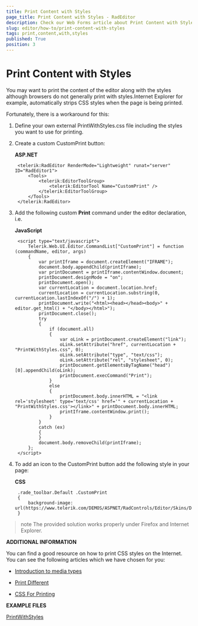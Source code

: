 ```yaml
---
title: Print Content with Styles
page_title: Print Content with Styles - RadEditor
description: Check our Web Forms article about Print Content with Styles.
slug: editor/how-to/print-content-with-styles
tags: print,content,with,styles
published: True
position: 3
---
```


# Print Content with Styles

You may want to print the content of the editor along with the styles although browsers do not generally print with styles.Internet Explorer for example, automatically strips CSS styles when the page is being printed.

Fortunately, there is a workaround for this:

1. Define your own external PrintWithStyles.css file including the styles you want to use for printing.

1. Create a custom CustomPrint button:

	**ASP.NET**

		<telerik:RadEditor RenderMode="Lightweight" runat="server" ID="RadEditor1">
			<Tools>
				<telerik:EditorToolGroup>
					<telerik:EditorTool Name="CustomPrint" />
				</telerik:EditorToolGroup>
			</Tools>
		</telerik:RadEditor>




1. Add the following custom **Print** command under the editor declaration, i.e.

	**JavaScript**

		<script type="text/javascript">
			Telerik.Web.UI.Editor.CommandList["CustomPrint"] = function (commandName, editor, args)
			{
				var printIframe = document.createElement("IFRAME");
				document.body.appendChild(printIframe);
				var printDocument = printIframe.contentWindow.document;
				printDocument.designMode = "on";
				printDocument.open();
				var currentLocation = document.location.href;
				currentLocation = currentLocation.substring(0, currentLocation.lastIndexOf("/") + 1);
				printDocument.write("<html><head></head><body>" + editor.get_html() + "</body></html>");
				printDocument.close();
				try
				{
					if (document.all)
					{
						var oLink = printDocument.createElement("link");
						oLink.setAttribute("href", currentLocation + "PrintWithStyles.css", 0);
						oLink.setAttribute("type", "text/css");
						oLink.setAttribute("rel", "stylesheet", 0);
						printDocument.getElementsByTagName("head")[0].appendChild(oLink);
						printDocument.execCommand("Print");
					}
					else
					{
						printDocument.body.innerHTML = "<link rel='stylesheet' type='text/css' href='" + currentLocation + "PrintWithStyles.css'></link>" + printDocument.body.innerHTML;
						printIframe.contentWindow.print();
					}
				}
				catch (ex)
				{
				}
				document.body.removeChild(printIframe);
			};
		</script> 



1. To add an icon to the CustomPrint button add the following style in your page:

	**CSS**

		.rade_toolbar.Default .CustomPrint
		{
			background-image: url(https://www.telerik.com/DEMOS/ASPNET/RadControls/Editor/Skins/Default/buttons/CustomDialog.gif);
		}


>note The provided solution works properly under Firefox and Internet Explorer.

**ADDITIONAL INFORMATION**

You can find a good resource on how to print CSS styles on the Internet. You can see the following articles which we have chosen for you:

* [Introduction to media types](https://www.w3.org/TR/REC-CSS2/media.html)

* [Print Different](http://www.meyerweb.com/eric/articles/webrev/200001.html)

* [CSS For Printing](http://www.webdesignschoolreview.com/css-printing.html)

**EXAMPLE FILES**

[PrintWithStyles](https://www.telerik.com/ArticleFileDownload.aspx?I=jDO&G=Ctb)
